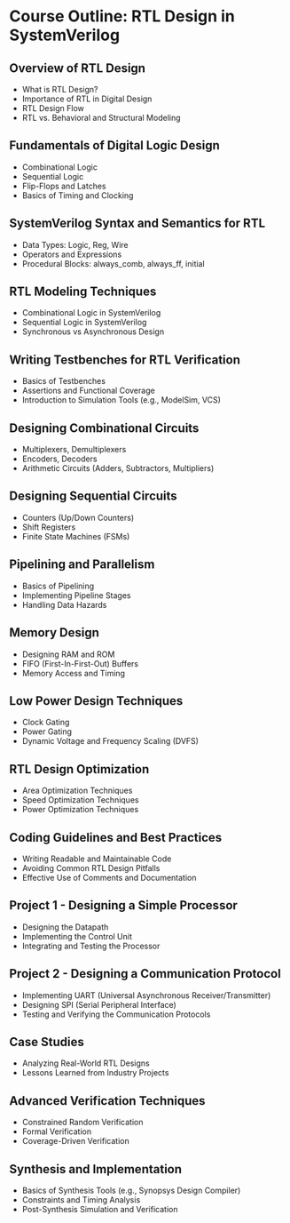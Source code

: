 # Course Outline: RTL Design in SystemVerilog

## Overview of RTL Design
  - What is RTL Design?
  - Importance of RTL in Digital Design
  - RTL Design Flow
  - RTL vs. Behavioral and Structural Modeling

## Fundamentals of Digital Logic Design
  - Combinational Logic
  - Sequential Logic
  - Flip-Flops and Latches
  - Basics of Timing and Clocking

## SystemVerilog Syntax and Semantics for RTL
  - Data Types: Logic, Reg, Wire
  - Operators and Expressions
  - Procedural Blocks: always_comb, always_ff, initial

## RTL Modeling Techniques
  - Combinational Logic in SystemVerilog
  - Sequential Logic in SystemVerilog
  - Synchronous vs Asynchronous Design

## Writing Testbenches for RTL Verification
  - Basics of Testbenches
  - Assertions and Functional Coverage
  - Introduction to Simulation Tools (e.g., ModelSim, VCS)

## Designing Combinational Circuits
  - Multiplexers, Demultiplexers
  - Encoders, Decoders
  - Arithmetic Circuits (Adders, Subtractors, Multipliers)

## Designing Sequential Circuits
  - Counters (Up/Down Counters)
  - Shift Registers
  - Finite State Machines (FSMs)

## Pipelining and Parallelism
  - Basics of Pipelining
  - Implementing Pipeline Stages
  - Handling Data Hazards

## Memory Design
  - Designing RAM and ROM
  - FIFO (First-In-First-Out) Buffers
  - Memory Access and Timing

## Low Power Design Techniques
  - Clock Gating
  - Power Gating
  - Dynamic Voltage and Frequency Scaling (DVFS)

## RTL Design Optimization
  - Area Optimization Techniques
  - Speed Optimization Techniques
  - Power Optimization Techniques

## Coding Guidelines and Best Practices
  - Writing Readable and Maintainable Code
  - Avoiding Common RTL Design Pitfalls
  - Effective Use of Comments and Documentation

## Project 1 - Designing a Simple Processor
  - Designing the Datapath
  - Implementing the Control Unit
  - Integrating and Testing the Processor

## Project 2 - Designing a Communication Protocol
  - Implementing UART (Universal Asynchronous Receiver/Transmitter)
  - Designing SPI (Serial Peripheral Interface)
  - Testing and Verifying the Communication Protocols

## Case Studies
  - Analyzing Real-World RTL Designs
  - Lessons Learned from Industry Projects

## Advanced Verification Techniques
  - Constrained Random Verification
  - Formal Verification
  - Coverage-Driven Verification

## Synthesis and Implementation
  - Basics of Synthesis Tools (e.g., Synopsys Design Compiler)
  - Constraints and Timing Analysis
  - Post-Synthesis Simulation and Verification
